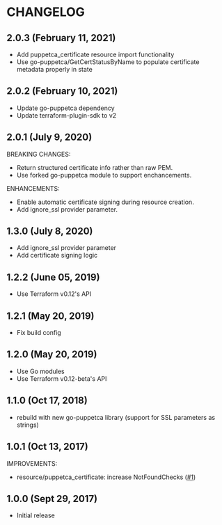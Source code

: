 # CHANGELOG

## 2.0.3 (February 11, 2021)

- Add puppetca_certificate resource import functionality
- Use go-puppetca/GetCertStatusByName to populate certificate metadata properly in state

## 2.0.2 (February 10, 2021)

- Update go-puppetca dependency
- Update terraform-plugin-sdk to v2

## 2.0.1 (July 9, 2020)

BREAKING CHANGES:

- Return structured certificate info rather than raw PEM.
- Use forked go-puppetca module to support enchancements.

ENHANCEMENTS:

- Enable automatic certificate signing during resource creation.
- Add ignore_ssl provider parameter.

## 1.3.0 (July 8, 2020)

- Add ignore_ssl provider parameter
- Add certificate signing logic

## 1.2.2 (June 05, 2019)

- Use Terraform v0.12's API

## 1.2.1 (May 20, 2019)

- Fix build config

## 1.2.0 (May 20, 2019)

- Use Go modules
- Use Terraform v0.12-beta's API

## 1.1.0 (Oct 17, 2018)

- rebuild with new go-puppetca library (support for SSL parameters as strings)

## 1.0.1 (Oct 13, 2017)

IMPROVEMENTS:

- resource/puppetca_certificate: increase NotFoundChecks ([#1](https://github.com/greennosedmule/terraform-provider-puppetca/issues/1))

## 1.0.0 (Sept 29, 2017)

- Initial release
